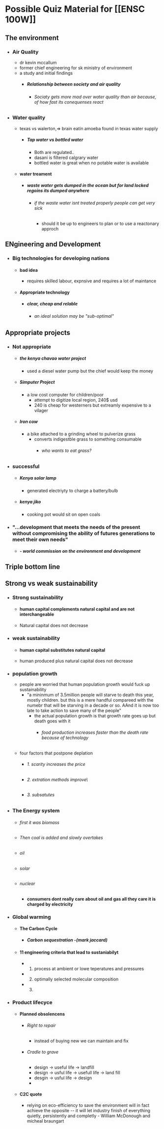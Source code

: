 # Possible Quiz Material for [[ENSC 100W]]
## The environment
- ### Air Quality 
	- dr kevin mccallum
	- former chief engineering for sk ministry of environment
	- a study and initial findings
		- ##### Relationship between society and air quality 
			- ###### Sociaty gets more mad over water quality than air because, of how fast its conequenses react
- ### Water quality
	- texas vs walerton,=> brain eatin amoeba found in texas water supply
		- ##### Tap water vs bottled water
			- Both are regulated..
			- dasani is filtered calgrary water
			- bottled water is great when no potable water is available
	- #### water treament
		- ##### waste water gets dumped in the ocean but for land locked regoins its dumped anywhere
			- ###### if the waste water isnt treated properly people can get very sick
				- should it be up to engineers to plan or to use a reactonary approch

## ENgineering and Development
- ### Big technologies for developing nations
	- #### bad idea
		- requires skilled labour, expnsive and requires a lot of maintance
	- #### Appropriate technology
		- ##### clear, cheap and relable 
			- ###### an ideal solution may be "sub-optimal"

## Appropriate projects
- ### Not appropriate
	- ##### the kenya chavao water project
		- used a diesel water pump but the chief would keep the money
	- ##### Simputer Project
		- a low cost computer for children/poor
			- attempt to digitize local region, 240$ usd
			- 240 is cheap for westerners but extreamly expensive to a vilager
	- ##### Iron cow
		- a bike attached to a grinding wheel to pulverize grass
			- converts indigestble grass to something consumable
				- ###### who wants to eat grass?
- ### successful
	- ##### Kenya solar lamp
		-  generated electriyty to charge a battery/bulb
	- ##### kenya jiko
		- cooking pot would sit on open coals
- ### "...development that meets the needs of the present without compromising the ability of futures generations to meet their own needs"
	- ##### - world commission on the environment and development

## Triple bottom line


## Strong vs weak sustainability
- ### Strong sustainability 
	- #### human capital complements natural capital and are not interchangeable
	-  Natural capital does not decrease
- ### weak sustainability 
	- #### human capital substitutes natural capital
	- human produced plus natural capital does not decrease
- ### population growth 
	- people are worried that human population growth would fuck up sustainability
		- "a mininmum of 3.5million people will starve to death this year, mostly children. but this is a mere handful compareed with the numebr that will be starving in a decade or so. AAnd it is now too late to take action to save many of the people"
			- the actual population growth is that growth rate goes up but death goes with it
				- ###### food production increases faster than the death rate because of technology
	- four factors that postpone deplation 
		- ###### 1. scarity increases the price
		- ###### 2. extration methods improve\
		- ###### 3. subsatutes 
- ### The Energy system
	- ###### first it was biomass
	- ###### Then coal is added and slowly overtakes
	- ###### oil
	- ###### solar
	- ###### nuclear
		- #### consumers dont really care about oil and gas all they care it is charged by electricity 
- ### Global warming
	- #### The Carbon Cycle
		- ##### Carbon sequestration -(mark jaccard)
	- #### 11 engineering criteria that lead to sustaniabilyt
		- 1. process at ambient or lowe teperatures and pressures
		- 2. optimally selected molecular composition
		- 3. 
- ### Product lifecyce
	- #### Planned obsolencens
		- ###### Right to repair
			- instead of buying new we can maintain and fix 
		- ###### Cradle to grave
			- design -> useful life -> landfill
			- design -> usful life -> usefull life -> land fill
			- desgin -> usful life -> design 
			- 
	- #### C2C quote
		- relying on eco-efficiency to save the environment will in fact achieve the opposite -- it will let industry finish of everything quietly, persistently and completly - William McDonough and micheal braungart 
